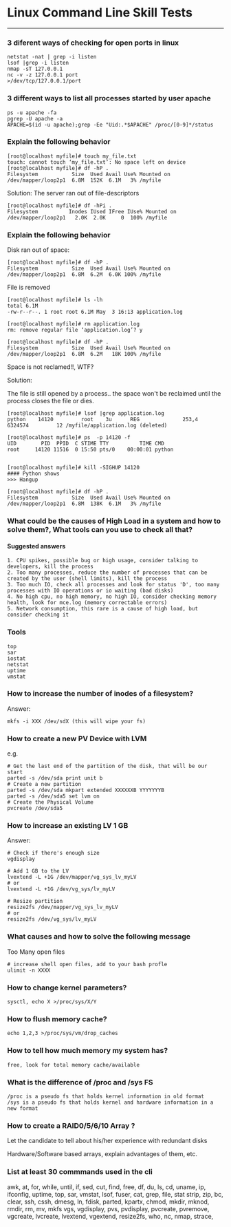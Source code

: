 # Linux Command Line Skill Tests

----

### 3 diferent ways of checking for open ports in linux

~~~
netstat -nat | grep -i listen
lsof |grep -i listen
nmap -sT 127.0.0.1
nc -v -z 127.0.0.1 port
>/dev/tcp/127.0.0.1/port
~~~

### 3 different ways to list all processes started by user apache

~~~
ps -u apache -fa
pgrep -U apache -a
APACHE=$(id -u apache);grep -Ee "Uid:.*$APACHE" /proc/[0-9]*/status
~~~

### Explain the following behavior 

~~~
[root@localhost myfile]# touch my_file.txt
touch: cannot touch ‘my_file.txt’: No space left on device
[root@localhost myfile]# df -hP .
Filesystem           Size  Used Avail Use% Mounted on
/dev/mapper/loop2p1  6.8M  152K  6.1M   3% /myfile
~~~

Solution: The server ran out of file-descriptors

~~~
[root@localhost myfile]# df -hPi .
Filesystem          Inodes IUsed IFree IUse% Mounted on
/dev/mapper/loop2p1   2.0K  2.0K     0  100% /myfile
~~~


### Explain the following behavior 

Disk ran out of space:

~~~
[root@localhost myfile]# df -hP .
Filesystem           Size  Used Avail Use% Mounted on
/dev/mapper/loop2p1  6.8M  6.2M  6.0K 100% /myfile
~~~

File is removed

~~~
[root@localhost myfile]# ls -lh
total 6.1M
-rw-r--r--. 1 root root 6.1M May  3 16:13 application.log

[root@localhost myfile]# rm application.log
rm: remove regular file ‘application.log’? y

[root@localhost myfile]# df -hP .
Filesystem           Size  Used Avail Use% Mounted on
/dev/mapper/loop2p1  6.8M  6.2M   18K 100% /myfile
~~~

Space is not reclamed!!, WTF?


Solution:

The file is still opened by a process.. the space won't be reclaimed until the process closes the file or dies.

~~~
[root@localhost myfile]# lsof |grep application.log
python    14120         root    3u      REG              253,4   6324574         12 /myfile/application.log (deleted)

[root@localhost myfile]# ps  -p 14120 -f
UID        PID  PPID  C STIME TTY          TIME CMD
root     14120 11516  0 15:50 pts/0    00:00:01 python


[root@localhost myfile]# kill -SIGHUP 14120
#### Python shows
>>> Hangup

[root@localhost myfile]# df -hP .
Filesystem           Size  Used Avail Use% Mounted on
/dev/mapper/loop2p1  6.8M  138K  6.1M   3% /myfile
~~~


### What could be the causes of High Load in a system and how to solve them?, What tools can you use to check all that?

#### Suggested answers

~~~
1. CPU spikes, possible bug or high usage, consider talking to developers, kill the process
2. Too many processes, reduce the number of processes that can be created by the user (shell limits), kill the process
3. Too much IO, check all processes and look for status 'D', too many processes with IO operations or io waiting (bad disks)
4. No high cpu, no high memory, no high IO, consider checking memory health, look for mce.log (memory correctable errors)
5. Network consumption, this rare is a cause of high load, but consider checking it
~~~

### Tools

~~~
top
sar
iostat
netstat
uptime
vmstat
~~~


### How to increase the number of inodes of a filesystem?

Answer:

~~~
mkfs -i XXX /dev/sdX (this will wipe your fs) 
~~~


### How to create a new PV Device with LVM

e.g.

~~~
# Get the last end of the partition of the disk, that will be our start 
parted -s /dev/sda print unit b
# Create a new partition 
parted -s /dev/sda mkpart extended XXXXXXB YYYYYYYB
parted -s /dev/sda5 set lvm on
# Create the Physical Volume
pvcreate /dev/sda5
~~~

### How to increase an existing LV 1 GB

Answer:

~~~
# Check if there's enough size
vgdisplay

# Add 1 GB to the LV
lvextend -L +1G /dev/mapper/vg_sys_lv_myLV
# or
lvextend -L +1G /dev/vg_sys/lv_myLV

# Resize partition
resize2fs /dev/mapper/vg_sys_lv_myLV
# or
resize2fs /dev/vg_sys/lv_myLV
~~~


### What causes and how to solve the following message
Too Many open files

~~~
# increase shell open files, add to your bash profle
ulimit -n XXXX
~~~

### How to change kernel parameters?

~~~
sysctl, echo X >/proc/sys/X/Y
~~~

### How to flush memory cache?

~~~
echo 1,2,3 >/proc/sys/vm/drop_caches
~~~

### How to tell how much memory my system has?

~~~
free, look for total memory cache/available
~~~

### What is the difference of /proc and /sys FS

~~~
/proc is a pseudo fs that holds kernel information in old format
/sys is a pseudo fs that holds kernel and hardware information in a new format
~~~

### How to create a RAID0/5/6/10 Array ?

Let the candidate to tell about his/her experience with redundant disks

Hardware/Software based arrays, explain advantages of them, etc.

### List at least 30 commmands used in the cli

awk, at, for, while, until, if, sed, cut, find, free, 
df, du, ls, cd, uname, ip, ifconfig, uptime,
top, sar, vmstat, lsof, fuser, cat, grep, file, stat
strip, zip, bc, clear, ssh, cssh, dmesg, ln, fdisk,
parted, kpartx, chmod, mkdir, mknod, rmdir, rm, mv, mkfs
vgs, vgdisplay, pvs, pvdisplay, pvcreate, pvremove, vgcreate,
lvcreate, lvextend, vgextend, resize2fs, who, nc, nmap, strace,

